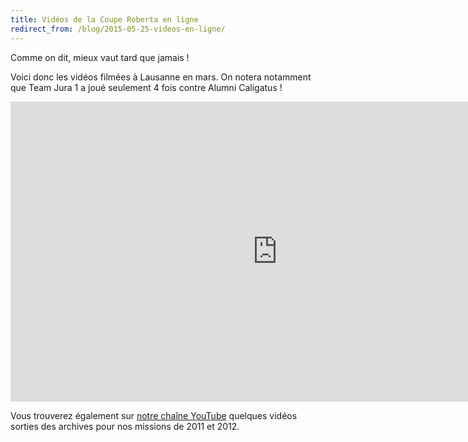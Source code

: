 ```yaml
---
title: Vidéos de la Coupe Roberta en ligne
redirect_from: /blog/2015-05-25-videos-en-ligne/
---
```


Comme on dit, mieux vaut tard que jamais !

Voici donc les vidéos filmées à Lausanne en mars. On notera notamment que Team Jura 1 a
joué seulement 4 fois contre Alumni Caligatus !

<iframe src="https://www.youtube.com/embed/videoseries?list=PLJd3CiuQpT1yHynMQB_VlgBC-GOwt-qHi" width="853" height="480" frameborder="0"></iframe>

Vous trouverez également sur [notre chaîne YouTube](https://www.youtube.com/user/robotsju) quelques vidéos sorties des archives pour nos missions de 2011 et 2012.
